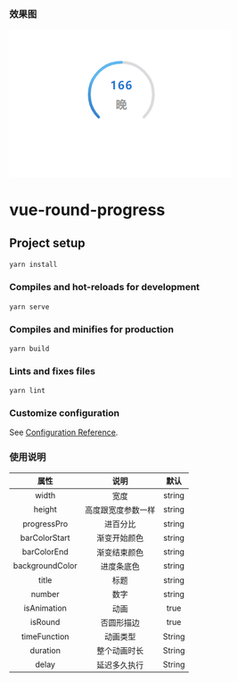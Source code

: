 ### 效果图
![效果图](https://github.com/zhaoxingxig/vue-round-progress/blob/master/src/assets/img1.png)
 
# vue-round-progress

## Project setup
```
yarn install
```

### Compiles and hot-reloads for development
```
yarn serve
```

### Compiles and minifies for production
```
yarn build
```

### Lints and fixes files
```
yarn lint
```

### Customize configuration
See [Configuration Reference](https://cli.vuejs.org/config/).

### 使用说明

| 属性 | 说明 | 默认 |
|  :----: |  :----:  | :----: |
| width | 宽度 | string |
| height | 高度跟宽度参数一样 | string |
| progressPro | 进百分比 | string |
| barColorStart | 渐变开始颜色 | string |
| barColorEnd | 渐变结束颜色 | string |
| backgroundColor | 进度条底色 | string |
| title | 标题 | string |
| number | 数字 | string |
| isAnimation | 动画 | true |
| isRound | 否圆形描边 | true |
| timeFunction | 动画类型 | String | 
| duration | 整个动画时长 | String | 
| delay | 延迟多久执行 | String | 



